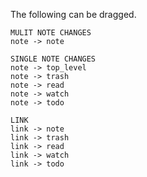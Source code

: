 The following can be dragged. 

    MULIT NOTE CHANGES
    note -> note

    SINGLE NOTE CHANGES 
    note -> top_level
    note -> trash
    note -> read
    note -> watch
    note -> todo

    LINK 
    link -> note
    link -> trash
    link -> read
    link -> watch 
    link -> todo